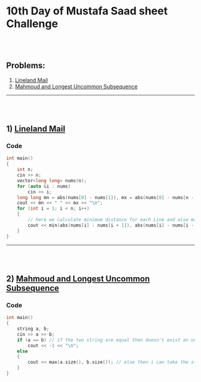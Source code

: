 # 10th Day of Mustafa Saad sheet Challenge

<br><br>

## Problems:

1. [Lineland Mail](https://codeforces.com/contest/567/problem/A)
2. [Mahmoud and Longest Uncommon Subsequence](https://codeforces.com/contest/766/problem/A)

<hr>

<br><br>

## 1) [Lineland Mail](https://codeforces.com/contest/567/problem/A)

### Code

```cpp
int main()
{
    int n;
    cin >> n;
    vector<long long> nums(n);
    for (auto &i : nums)
        cin >> i;
    long long mn = abs(nums[0] - nums[1]), mx = abs(nums[0] - nums[n - 1]); // calculate the distance between first two Lines and max distance between first and last Lines
    cout << mn << " " << mx << "\n";
    for (int i = 1; i < n; i++)
    {
        // here we calculate minimum distance for each Line and alse maximum distance
        cout << min(abs(nums[i] - nums[i + 1]), abs(nums[i] - nums[i - 1])) << " " << max(abs(nums[i] - nums[n - 1]), abs(nums[i] - nums[0])) << "\n";
    }
}
```

<hr>

<br><br>

## 2) [Mahmoud and Longest Uncommon Subsequence](https://codeforces.com/contest/766/problem/A)

### Code

```cpp
int main()
{
    string a, b;
    cin >> a >> b;
    if (a == b) // if the two string are equal then doesn't exist an uncommon subsequence
        cout << -1 << "\n";
    else
    {
        cout << max(a.size(), b.size()); // else then i can take the string that has greatest size
    }
}

```
